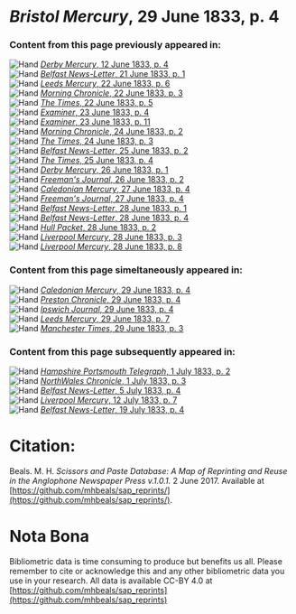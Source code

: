 # *Bristol Mercury*, 29 June 1833, p. 4  
  
### Content from this page previously appeared in:  
![Hand](http://scissorsandpaste.net/wp-content/uploads/2017/06/smallhandpointer.png) [*Derby Mercury*, 12 June 1833, p. 4](https://mhbeals.github.io/sap_html/Derby-Mercury/Derby-Mercury-12-June-1833-p-4)  
![Hand](http://scissorsandpaste.net/wp-content/uploads/2017/06/smallhandpointer.png) [*Belfast News-Letter*, 21 June 1833, p. 1](https://mhbeals.github.io/sap_html/Belfast-News-Letter/Belfast-News-Letter-21-June-1833-p-1)  
![Hand](http://scissorsandpaste.net/wp-content/uploads/2017/06/smallhandpointer.png) [*Leeds Mercury*, 22 June 1833, p. 6](https://mhbeals.github.io/sap_html/Leeds-Mercury/Leeds-Mercury-22-June-1833-p-6)  
![Hand](http://scissorsandpaste.net/wp-content/uploads/2017/06/smallhandpointer.png) [*Morning Chronicle*, 22 June 1833, p. 3](https://mhbeals.github.io/sap_html/Morning-Chronicle/Morning-Chronicle-22-June-1833-p-3)  
![Hand](http://scissorsandpaste.net/wp-content/uploads/2017/06/smallhandpointer.png) [*The Times*, 22 June 1833, p. 5](https://mhbeals.github.io/sap_html/The-Times/The-Times-22-June-1833-p-5)  
![Hand](http://scissorsandpaste.net/wp-content/uploads/2017/06/smallhandpointer.png) [*Examiner*, 23 June 1833, p. 4](https://mhbeals.github.io/sap_html/Examiner/Examiner-23-June-1833-p-4)  
![Hand](http://scissorsandpaste.net/wp-content/uploads/2017/06/smallhandpointer.png) [*Examiner*, 23 June 1833, p. 11](https://mhbeals.github.io/sap_html/Examiner/Examiner-23-June-1833-p-11)  
![Hand](http://scissorsandpaste.net/wp-content/uploads/2017/06/smallhandpointer.png) [*Morning Chronicle*, 24 June 1833, p. 2](https://mhbeals.github.io/sap_html/Morning-Chronicle/Morning-Chronicle-24-June-1833-p-2)  
![Hand](http://scissorsandpaste.net/wp-content/uploads/2017/06/smallhandpointer.png) [*The Times*, 24 June 1833, p. 3](https://mhbeals.github.io/sap_html/The-Times/The-Times-24-June-1833-p-3)  
![Hand](http://scissorsandpaste.net/wp-content/uploads/2017/06/smallhandpointer.png) [*Belfast News-Letter*, 25 June 1833, p. 2](https://mhbeals.github.io/sap_html/Belfast-News-Letter/Belfast-News-Letter-25-June-1833-p-2)  
![Hand](http://scissorsandpaste.net/wp-content/uploads/2017/06/smallhandpointer.png) [*The Times*, 25 June 1833, p. 4](https://mhbeals.github.io/sap_html/The-Times/The-Times-25-June-1833-p-4)  
![Hand](http://scissorsandpaste.net/wp-content/uploads/2017/06/smallhandpointer.png) [*Derby Mercury*, 26 June 1833, p. 1](https://mhbeals.github.io/sap_html/Derby-Mercury/Derby-Mercury-26-June-1833-p-1)  
![Hand](http://scissorsandpaste.net/wp-content/uploads/2017/06/smallhandpointer.png) [*Freeman's Journal*, 26 June 1833, p. 2](https://mhbeals.github.io/sap_html/Freeman's-Journal/Freeman's-Journal-26-June-1833-p-2)  
![Hand](http://scissorsandpaste.net/wp-content/uploads/2017/06/smallhandpointer.png) [*Caledonian Mercury*, 27 June 1833, p. 4](https://mhbeals.github.io/sap_html/Caledonian-Mercury/Caledonian-Mercury-27-June-1833-p-4)  
![Hand](http://scissorsandpaste.net/wp-content/uploads/2017/06/smallhandpointer.png) [*Freeman's Journal*, 27 June 1833, p. 4](https://mhbeals.github.io/sap_html/Freeman's-Journal/Freeman's-Journal-27-June-1833-p-4)  
![Hand](http://scissorsandpaste.net/wp-content/uploads/2017/06/smallhandpointer.png) [*Belfast News-Letter*, 28 June 1833, p. 1](https://mhbeals.github.io/sap_html/Belfast-News-Letter/Belfast-News-Letter-28-June-1833-p-1)  
![Hand](http://scissorsandpaste.net/wp-content/uploads/2017/06/smallhandpointer.png) [*Belfast News-Letter*, 28 June 1833, p. 4](https://mhbeals.github.io/sap_html/Belfast-News-Letter/Belfast-News-Letter-28-June-1833-p-4)  
![Hand](http://scissorsandpaste.net/wp-content/uploads/2017/06/smallhandpointer.png) [*Hull Packet*, 28 June 1833, p. 2](https://mhbeals.github.io/sap_html/Hull-Packet/Hull-Packet-28-June-1833-p-2)  
![Hand](http://scissorsandpaste.net/wp-content/uploads/2017/06/smallhandpointer.png) [*Liverpool Mercury*, 28 June 1833, p. 3](https://mhbeals.github.io/sap_html/Liverpool-Mercury/Liverpool-Mercury-28-June-1833-p-3)  
![Hand](http://scissorsandpaste.net/wp-content/uploads/2017/06/smallhandpointer.png) [*Liverpool Mercury*, 28 June 1833, p. 8](https://mhbeals.github.io/sap_html/Liverpool-Mercury/Liverpool-Mercury-28-June-1833-p-8)  
  
### Content from this page simeltaneously appeared in:  
![Hand](http://scissorsandpaste.net/wp-content/uploads/2017/06/smallhandpointer.png) [*Caledonian Mercury*, 29 June 1833, p. 4](https://mhbeals.github.io/sap_html/Caledonian-Mercury/Caledonian-Mercury-29-June-1833-p-4)  
![Hand](http://scissorsandpaste.net/wp-content/uploads/2017/06/smallhandpointer.png) [*Preston Chronicle*, 29 June 1833, p. 4](https://mhbeals.github.io/sap_html/Preston-Chronicle/Preston-Chronicle-29-June-1833-p-4)  
![Hand](http://scissorsandpaste.net/wp-content/uploads/2017/06/smallhandpointer.png) [*Ipswich Journal*, 29 June 1833, p. 4](https://mhbeals.github.io/sap_html/Ipswich-Journal/Ipswich-Journal-29-June-1833-p-4)  
![Hand](http://scissorsandpaste.net/wp-content/uploads/2017/06/smallhandpointer.png) [*Leeds Mercury*, 29 June 1833, p. 7](https://mhbeals.github.io/sap_html/Leeds-Mercury/Leeds-Mercury-29-June-1833-p-7)  
![Hand](http://scissorsandpaste.net/wp-content/uploads/2017/06/smallhandpointer.png) [*Manchester Times*, 29 June 1833, p. 3](https://mhbeals.github.io/sap_html/Manchester-Times/Manchester-Times-29-June-1833-p-3)  
  
### Content from this page subsequently appeared in:  
![Hand](http://scissorsandpaste.net/wp-content/uploads/2017/06/smallhandpointer.png) [*Hampshire Portsmouth Telegraph*, 1 July 1833, p. 2](https://mhbeals.github.io/sap_html/Hampshire-Portsmouth-Telegraph/Hampshire-Portsmouth-Telegraph-1-July-1833-p-2)  
![Hand](http://scissorsandpaste.net/wp-content/uploads/2017/06/smallhandpointer.png) [*NorthWales Chronicle*, 1 July 1833, p. 3](https://mhbeals.github.io/sap_html/NorthWales-Chronicle/NorthWales-Chronicle-1-July-1833-p-3)  
![Hand](http://scissorsandpaste.net/wp-content/uploads/2017/06/smallhandpointer.png) [*Belfast News-Letter*, 5 July 1833, p. 4](https://mhbeals.github.io/sap_html/Belfast-News-Letter/Belfast-News-Letter-5-July-1833-p-4)  
![Hand](http://scissorsandpaste.net/wp-content/uploads/2017/06/smallhandpointer.png) [*Liverpool Mercury*, 12 July 1833, p. 7](https://mhbeals.github.io/sap_html/Liverpool-Mercury/Liverpool-Mercury-12-July-1833-p-7)  
![Hand](http://scissorsandpaste.net/wp-content/uploads/2017/06/smallhandpointer.png) [*Belfast News-Letter*, 19 July 1833, p. 4](https://mhbeals.github.io/sap_html/Belfast-News-Letter/Belfast-News-Letter-19-July-1833-p-4)  


# Citation: 

Beals. M. H. *Scissors and Paste Database: A Map of Reprinting and Reuse in the Anglophone Newspaper Press v.1.0.1.* 2 June 2017. Available at [https://github.com/mhbeals/sap_reprints/](https://github.com/mhbeals/sap_reprints/). 

# Nota Bona

Bibliometric data is time consuming to produce but benefits us all. Please remember to cite or acknowledge this and any other bibliometric data you use in your research. All data is available CC-BY 4.0 at [https://github.com/mhbeals/sap_reprints](https://github.com/mhbeals/sap_reprints)